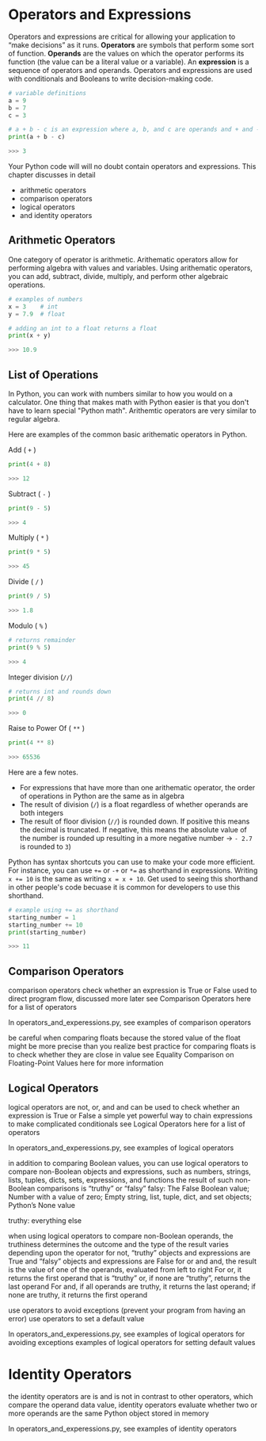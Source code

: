 # Operators and Expressions

Operators and expressions are critical for allowing your application to “make decisions” as it runs. **Operators** are symbols that perform some sort of function. **Operands** are the values on which the operator performs its function (the value can be a literal value or a variable). An **expression** is a sequence of operators and operands. Operators and expressions are used with conditionals and Booleans to write decision-making code.


```python
# variable definitions
a = 9
b = 7
c = 3 

# a + b - c is an expression where a, b, and c are operands and + and - are the operators
print(a + b - c) 

>>> 3
```

Your Python code will will no doubt contain operators and expressions. This chapter discusses in detail 

- arithmetic operators   
- comparison operators  
- logical operators  
- and identity operators  

## Arithmetic Operators

One category of operator is arithmetic. Arithematic operators allow for performing algebra with values and variables. Using arithematic operators, you can add, subtract, divide, multiply, and perform other algebraic operations. 

```python
# examples of numbers
x = 3    # int
y = 7.9  # float

# adding an int to a float returns a float
print(x + y)

>>> 10.9
```

## List of Operations

In Python, you can work with numbers similar to how you would on a calculator. One thing that makes math with Python easier is that you don't have to learn special "Python math". Arithemtic operators are very similar to regular algebra. 

Here are examples of the common basic arithematic operators in Python.

Add ( `+` )
```python
print(4 + 8)

>>> 12
```

Subtract ( `-` )
```python
print(9 - 5)

>>> 4
```

Multiply ( `*` )
```python
print(9 * 5)

>>> 45
```

Divide ( `/` )
```python
print(9 / 5)

>>> 1.8
```

Modulo ( `%` ) 
```python
# returns remainder
print(9 % 5)

>>> 4
```

Integer division (`//`)
```python
# returns int and rounds down
print(4 // 8) 

>>> 0
```

Raise to Power Of ( `**` )
```python
print(4 ** 8)

>>> 65536
```

Here are a few notes. 

- For expressions that have more than one arithematic operator, the order of operations in Python are the same as in algebra  
- The result of division (`/`) is a float regardless of whether operands are both integers  
- The result of floor division (`//`) is rounded down. If positive this means the decimal is truncated. If negative, this means the absolute value of the number is rounded up resulting in a more negative number → `- 2.7` is rounded to `3`)  

Python has syntax shortcuts you can use to make your code more efficient. For instance, you can use `+=` or `-+` or `*=` as shorthand in expressions. Writing `x += 10` is the same as writing `x = x + 10`. Get used to seeing this shorthand in other people's code becuase it is common for developers to use this shorthand.

```python
# example using += as shorthand
starting_number = 1
starting_number += 10
print(starting_number)

>>> 11
```

## Comparison Operators

comparison operators check whether an expression is True or False
used to direct program flow, discussed more later
see Comparison Operators here for a list of operators

In operators_and_experessions.py, see
examples of comparison operators

be careful when comparing floats because the stored value of the float might be more precise than you realize
best practice for comparing floats is to check whether they are close in value
see Equality Comparison on Floating-Point Values here for more information

## Logical Operators

logical operators are not, or, and and
can be used to check whether an expression is True or False
a simple yet powerful way to chain expressions to make complicated conditionals
see Logical Operators here for a list of operators

In operators_and_experessions.py, see
examples of logical operators

in addition to comparing Boolean values, you can use logical operators to compare non-Boolean objects and expressions, such as numbers, strings, lists, tuples, dicts, sets, expressions, and functions
the result of such non-Boolean comparisons is “truthy” or “falsy”
falsy:
The False Boolean value; Number with a value of zero; Empty string, list, tuple, dict, and set objects; Python’s None value

truthy: everything else

when using logical operators to compare non-Boolean operands, the truthiness determines the outcome and the type of the result varies depending upon the operator
for not, “truthy” objects and expressions are True and “falsy” objects and expressions are False
for or and and, the result is the value of one of the operands, evaluated from left to right
For or, it returns the first operand that is “truthy” or, if none are “truthy”, returns the last operand 
For and, if all operands are truthy, it returns the last operand; if none are truthy, it returns the first operand

use operators to avoid exceptions (prevent your program from having an error)
use operators to set a default value

In operators_and_experessions.py, see
examples of logical operators for avoiding exceptions
examples of logical operators for setting default values

# Identity Operators

the identity operators are is and is not 
in contrast to other operators, which compare the operand data value, identity operators evaluate whether two or more operands are the same Python object stored in memory

In operators_and_experessions.py, see
examples of identity operators



